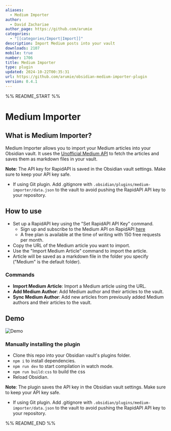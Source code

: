 ```yaml
---
aliases:
  - Medium Importer
author:
  - David Zachariae
author_page: https://github.com/arumie
categories:
  - "[[categories/Import|Import]]"
description: Import Medium posts into your vault
downloads: 2107
mobile: true
number: 1706
title: Medium Importer
type: plugin
updated: 2024-10-22T00:35:31
url: https://github.com/arumie/obsidian-medium-importer-plugin
version: 0.4.1
---
```


%% README_START %%

# Medium Importer

## What is Medium Importer?

Medium Importer allows you to import your Medium articles into your Obsidian vault. It uses the [Unofficial Medium API](https://mediumapi.com/) to fetch the articles and saves them as markdown files in your vault.

**Note**: The API key for RapidAPI is saved in the Obsidian vault settings. Make sure to keep your API key safe. 
- If using Git plugin. Add .gitignore with `.obsidian/plugins/medium-importer/data.json` to the vault to avoid pushing the RapidAPI API key to your repository.

## How to use

- Set up a RapidAPI key using the "Set RapidAPI API Key" command.
    - Sign up and subscribe to the Medium API on RapidAPI [here](https://rapidapi.com/nishujain199719-vgIfuFHZxVZ/api/medium2)
    - A free plan is available at the time of writing with 150 free requests per month.
- Copy the URL of the Medium article you want to import.
- Use the "Import Medium Article" command to import the article.
- Article will be saved as a markdown file in the folder you specify ("Medium" is the default folder).

### Commands

- **Import Medium Article**: Import a Medium article using the URL.
- **Add Medium Author**: Add Medium author and their articles to the vault.
- **Sync Medium Author**: Add new articles from previously added Medium authors and their articles to the vault.

## Demo

![Demo](https://raw.githubusercontent.com/arumie/obsidian-medium-importer-plugin/HEAD/assets/demo.gif)

### Manually installing the plugin

- Clone this repo into your Obsidian vault's plugins folder.
- `npm i` to install dependencies.
- `npm run dev` to start compilation in watch mode.
- `npm run build:css` to build the css
- Reload Obsidian.

**Note**: The plugin saves the API key in the Obsidian vault settings. Make sure to keep your API key safe. 
- If using Git plugin. Add .gitignore with `.obsidian/plugins/medium-importer/data.json` to the vault to avoid pushing the RapidAPI API key to your repository.

%% README_END %%